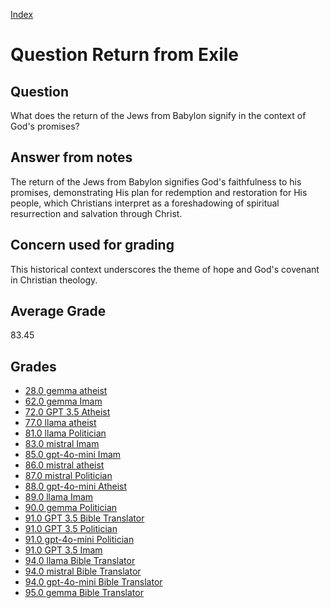 
[Index](../../index.md)
# Question Return from Exile
## Question
What does the return of the Jews from Babylon signify in the context of God's promises?

## Answer from notes
The return of the Jews from Babylon signifies God's faithfulness to his promises, demonstrating His plan for redemption and restoration for His people, which Christians interpret as a foreshadowing of spiritual resurrection and salvation through Christ.

## Concern used for grading
This historical context underscores the theme of hope and God's covenant in Christian theology.

## Average Grade
83.45

## Grades
 * [28.0 gemma atheist](../answers/gemma_atheist/Return_from_Exile.md)
 * [62.0 gemma Imam](../answers/gemma_Imam/Return_from_Exile.md)
 * [72.0 GPT 3.5 Atheist](../answers/GPT_3.5_Atheist/Return_from_Exile.md)
 * [77.0 llama atheist](../answers/llama_atheist/Return_from_Exile.md)
 * [81.0 llama Politician](../answers/llama_Politician/Return_from_Exile.md)
 * [83.0 mistral Imam](../answers/mistral_Imam/Return_from_Exile.md)
 * [85.0 gpt-4o-mini Imam](../answers/gpt-4o-mini_Imam/Return_from_Exile.md)
 * [86.0 mistral atheist](../answers/mistral_atheist/Return_from_Exile.md)
 * [87.0 mistral Politician](../answers/mistral_Politician/Return_from_Exile.md)
 * [88.0 gpt-4o-mini Atheist](../answers/gpt-4o-mini_Atheist/Return_from_Exile.md)
 * [89.0 llama Imam](../answers/llama_Imam/Return_from_Exile.md)
 * [90.0 gemma Politician](../answers/gemma_Politician/Return_from_Exile.md)
 * [91.0 GPT 3.5 Bible Translator](../answers/GPT_3.5_Bible_Translator/Return_from_Exile.md)
 * [91.0 GPT 3.5 Politician](../answers/GPT_3.5_Politician/Return_from_Exile.md)
 * [91.0 gpt-4o-mini Politician](../answers/gpt-4o-mini_Politician/Return_from_Exile.md)
 * [91.0 GPT 3.5 Imam](../answers/GPT_3.5_Imam/Return_from_Exile.md)
 * [94.0 llama Bible Translator](../answers/llama_Bible_Translator/Return_from_Exile.md)
 * [94.0 mistral Bible Translator](../answers/mistral_Bible_Translator/Return_from_Exile.md)
 * [94.0 gpt-4o-mini Bible Translator](../answers/gpt-4o-mini_Bible_Translator/Return_from_Exile.md)
 * [95.0 gemma Bible Translator](../answers/gemma_Bible_Translator/Return_from_Exile.md)
